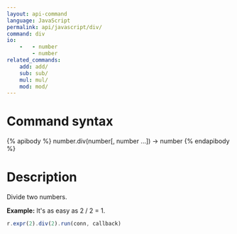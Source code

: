 ```yaml
---
layout: api-command
language: JavaScript
permalink: api/javascript/div/
command: div
io:
    -   - number
        - number
related_commands:
    add: add/
    sub: sub/
    mul: mul/
    mod: mod/
---
```


# Command syntax #

{% apibody %}
number.div(number[, number ...]) &rarr; number
{% endapibody %}

# Description #

Divide two numbers.

__Example:__ It's as easy as 2 / 2 = 1.

```javascript
r.expr(2).div(2).run(conn, callback)
```

